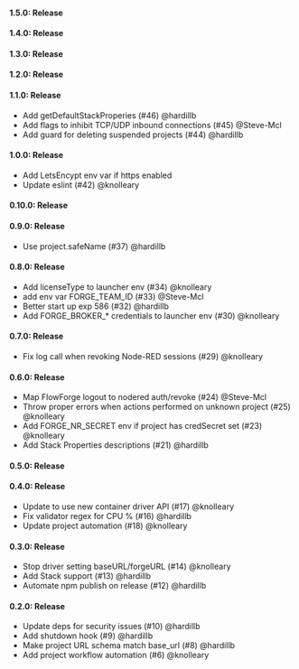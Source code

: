 #### 1.5.0: Release


#### 1.4.0: Release


#### 1.3.0: Release


#### 1.2.0: Release


#### 1.1.0: Release

 - Add getDefaultStackProperies (#46) @hardillb
 - Add flags to inhibit TCP/UDP inbound connections (#45) @Steve-Mcl
 - Add guard for deleting suspended projects (#44) @hardillb

#### 1.0.0: Release

 - Add LetsEncypt env var if https enabled
 - Update eslint (#42) @knolleary

#### 0.10.0: Release


#### 0.9.0: Release

 - Use project.safeName (#37) @hardillb

#### 0.8.0: Release

 - Add licenseType to launcher env (#34) @knolleary
 - add env var FORGE_TEAM_ID (#33) @Steve-Mcl
 - Better start up exp 586 (#32) @hardillb
 - Add FORGE_BROKER_* credentials to launcher env (#30) @knolleary

#### 0.7.0: Release

 - Fix log call when revoking Node-RED sessions (#29) @knolleary

#### 0.6.0: Release

 - Map FlowForge logout to nodered auth/revoke (#24) @Steve-Mcl
 - Throw proper errors when actions performed on unknown project (#25) @knolleary
 - Add FORGE_NR_SECRET env if project has credSecret set (#23) @knolleary
 - Add Stack Properties descriptions (#21) @hardillb

#### 0.5.0: Release

#### 0.4.0: Release

 - Update to use new container driver API (#17) @knolleary
 - Fix validator regex for CPU % (#16) @hardillb
 - Update project automation (#18) @knolleary

#### 0.3.0: Release

 - Stop driver setting baseURL/forgeURL (#14) @knolleary
 - Add Stack support (#13) @hardillb
 - Automate npm publish on release (#12) @hardillb

#### 0.2.0: Release

 - Update deps for security issues (#10) @hardillb
 - Add shutdown hook (#9) @hardillb
 - Make project URL schema match base_url (#8) @hardillb
 - Add project workflow automation (#6) @knolleary
